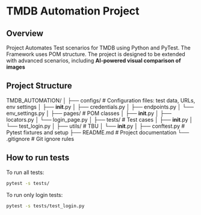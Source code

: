 # TMDB Automation Project

## Overview

Project Automates Test scenarios for TMDB using Python and PyTest. The Framework uses POM structure.
The project is designed to be extended with advanced scenarios,
including **AI-powered visual comparison of images**

## Project Structure

TMDB_AUTOMATION/
│
├── configs/ # Configuration files: test data, URLs, env settings
│ ├── __init__.py
│ ├── credentials.py
│ ├── endpoints.py
│ └── env_settings.py
│
├── pages/ # POM classes
│ ├── __init__.py
│ ├── locators.py
│ └── login_page.py
│
├── tests/ # Test cases
│ ├── __init__.py
│ └── test_login.py
│
├── utils/ # TBU
│ └── __init__.py
│
├── conftest.py # Pytest fixtures and setup
├── README.md # Project documentation
└── .gitignore # Git ignore rules



## How to run tests

To run all tests:

```bash
pytest -s tests/
```

To run only login tests:

```bash
pytest -s tests/test_login.py
```

